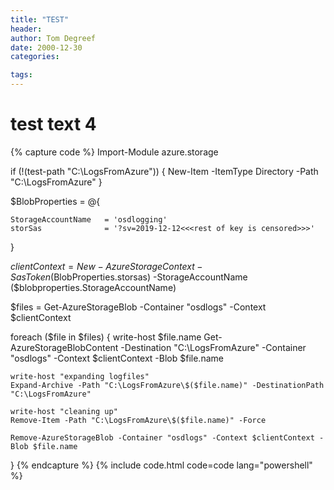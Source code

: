 ```yaml
---
title: "TEST"
header:
author: Tom Degreef
date: 2000-12-30
categories:

tags:
---
```



# test text 4 #

{% capture code %}
Import-Module azure.storage

if (!(test-path "C:\LogsFromAzure"))
{
    New-Item -ItemType Directory -Path "C:\LogsFromAzure"
}

$BlobProperties = @{

    StorageAccountName   = 'osdlogging'
    storSas              = '?sv=2019-12-12<<<rest of key is censored>>>'
}

$clientContext = New-AzureStorageContext -SasToken ($BlobProperties.storsas) -StorageAccountName ($blobproperties.StorageAccountName)

$files = Get-AzureStorageBlob -Container "osdlogs" -Context $clientContext 

foreach ($file in $files)
{
    write-host $file.name
    Get-AzureStorageBlobContent -Destination "C:\LogsFromAzure" -Container "osdlogs" -Context $clientContext -Blob $file.name
   
    write-host "expanding logfiles"
    Expand-Archive -Path "C:\LogsFromAzure\$($file.name)" -DestinationPath "C:\LogsFromAzure"

    write-host "cleaning up"
    Remove-Item -Path "C:\LogsFromAzure\$($file.name)" -Force

    Remove-AzureStorageBlob -Container "osdlogs" -Context $clientContext -Blob $file.name
  
}
{% endcapture %}
{% include code.html code=code lang="powershell" %}